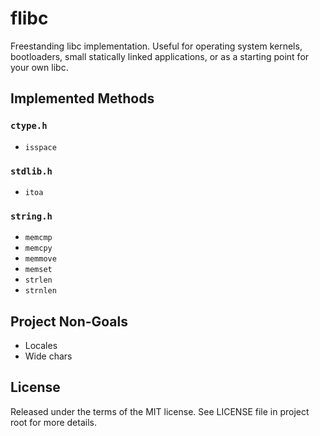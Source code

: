 # flibc

Freestanding libc implementation.
Useful for operating system kernels, bootloaders, small statically
linked applications, or as a starting point for your own libc.

## Implemented Methods

### `ctype.h`

* `isspace`

### `stdlib.h`

* `itoa`

### `string.h`

* `memcmp`
* `memcpy`
* `memmove`
* `memset`
* `strlen`
* `strnlen`

## Project Non-Goals

* Locales
* Wide chars

## License

Released under the terms of the MIT license.
See LICENSE file in project root for more details.
